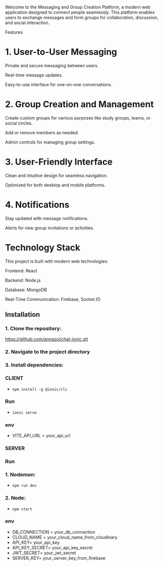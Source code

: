 Welcome to the Messaging and Group Creation Platform, a modern web application designed to connect people seamlessly. This platform enables users to exchange messages and form groups for collaboration, discussion, and social interaction.

Features

# 1. User-to-User Messaging

Private and secure messaging between users.

Real-time message updates.

Easy-to-use interface for one-on-one conversations.

# 2. Group Creation and Management

Create custom groups for various purposes like study groups, teams, or social circles.

Add or remove members as needed.

Admin controls for managing group settings.

# 3. User-Friendly Interface

Clean and intuitive design for seamless navigation.

Optimized for both desktop and mobile platforms.

# 4. Notifications

Stay updated with message notifications.

Alerts for new group invitations or activities.

# Technology Stack

This project is built with modern web technologies:

Frontend: React

Backend: Node.js

Database: MongoDB

Real-Time Communication: Firebase, Socket.IO

## Installation

### 1. Clone the repository:

https://github.com/annazoi/chat-ionic.git

### 2. Navigate to the project directory

### 3. Install dependencies:

### CLIENT

- `npm install -g @ionic/cli`

### Run

- `ionic serve`

### env

- VITE_API_URL = your_api_url

### SERVER

### Run

### 1. Nodemon:

- `npm run dev`

### 2. Node:

- `npm start`

### env

- DB_CONNECTION = your_db_connection
- CLOUD_NAME = your_cloud_name_from_cloudinary
- API_KEY= your_api_key
- API_KEY_SECRET= your_api_key_secret
- JWT_SECRET= your_jwt_secret
- SERVER_KEY= your_server_key_from_firebase
